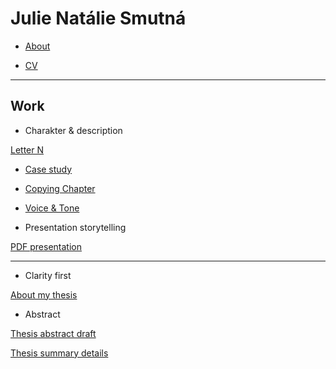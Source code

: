# Julie Natálie Smutná

- [About](02-intentional-aboutness/about.md)

- [CV](03-curriculum-vitae/cv-2020-jnsmutna.md)

---

## Work

- Charakter & description

[Letter N](01-character-description/character-description.md)

- [Case study](02-intentional-aboutness/case-study.md)

- [Copying Chapter](04-voice-tone/copying-chapter-6.md)

- [Voice & Tone](04-voice-tone/voice-tone-worksheet.md)

- Presentation storytelling

[PDF presentation](presentation.pdf)

---

- Clarity first

[About my thesis](06-clarity-first/thesis-outline.md)

- Abstract

[Thesis abstract draft](07-abstract-draft/thesis-abstract-draft.md)

[Thesis summary details](08-summary-details/summary-details.md)

